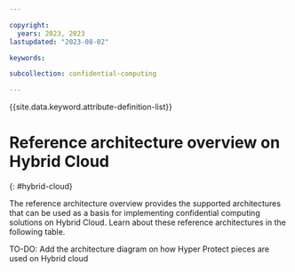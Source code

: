 ```yaml
---

copyright:
  years: 2023, 2023
lastupdated: "2023-08-02"

keywords: 

subcollection: confidential-computing

---
```


{{site.data.keyword.attribute-definition-list}}

# Reference architecture overview on Hybrid Cloud
{: #hybrid-cloud}

The reference architecture overview provides the supported architectures that can be used as a basis for implementing confidential computing solutions on Hybrid Cloud. Learn about these reference architectures in the following table.




TO-DO: Add the architecture diagram on how Hyper Protect pieces are used on Hybrid cloud
